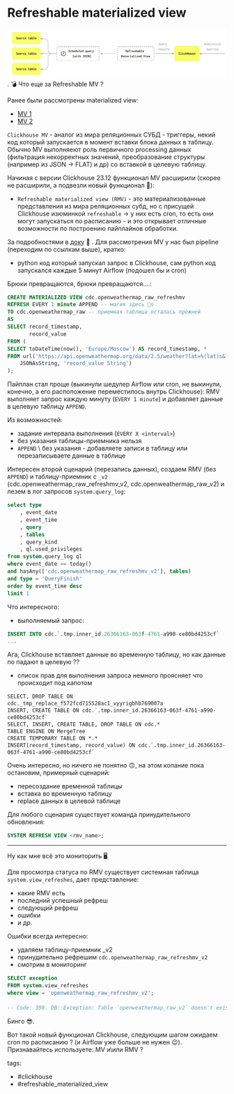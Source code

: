 # Refreshable materialized view

![clickhouse-notes-refreshable-mv.png](../img/clickhouse-notes-refreshable-mv.png)
.
💣 Что еще за Refreshable MV ? 

Ранее были рассмотрены materialized view:
- [MV 1](https://t.me/double_data/124)
- [MV 2](https://t.me/double_data/128)

`Clickhouse MV` - аналог из мира реляционных СУБД - триггеры, некий код который запускается в момент вставки блока данных в таблицу. Обычно MV выполняеют роль
первичного processing данных (фильтрация некорректных значений, преобразование структуры (например из JSON -> FLAT) и др) со вставкой в целевую таблицу.

Начиная с версии Clickhouse 23.12 функционал MV расширили (скорее не расширили, а подвезли новый функционал 🚀):
- `Refreshable materialized view (RMV)` - это материализованные представления из мира реляционных субд, но с присущей Clickhouse изюминкой `refreshable` -> у них есть cron, 
то есть они могут запускаться по расписанию - и это открывает отличные возможности по построению пайплайнов обработки.

За подробностями в [доку](https://clickhouse.com/docs/materialized-view/refreshable-materialized-view) 🧐
.
Для рассмотрения MV у нас был pipeline (переходим по ссылкам выше), кратко:
- python код который запускал запрос в Clickhouse, сам python код запускался каждые 5 минут Airflow (подошел бы и cron)

Брюки превращаются, брюки превращаются....:

```sql
CREATE MATERIALIZED VIEW cdc.openweathermap_raw_refreshmv
REFRESH EVERY 1 minute APPEND -- магия здесь 🧙‍♀️
TO cdc.openweathermap_raw -- приемная таблица осталась прежней
AS
SELECT record_timestamp,
	   record_value
FROM (
SELECT toDateTime(now(), 'Europe/Moscow') AS record_timestamp, *
FROM url('https://api.openweathermap.org/data/2.5/weather?lat=%(lat)s&lon=%(lon)s&appid=%(appid)s&units=metric',
	JSONAsString, 'record_value String')
);
```

Пайплан стал проще (выкинули шедулер Airflow или cron, не выкинули, конечно, а его расположение переместилось внутрь Clickhouse): 
RMV выполняет запрос каждую минуту (`EVERY 1 minute`) и добавляет данные в целевую таблицу `APPEND`.

Из возможностей:
- задание интервала выполнения (`EVERY X <interval>`)
- без указания таблицы-приемника нельзя
- `APPEND` \ без указания - добавляете записи в таблицу или перезаписываете данные в таблице

Интересен второй сценарий (перезапись данных), создаем RMV (без `APPEND`) и таблицу-приемник с `_v2` (cdc.openweathermap_raw_refreshmv_v2, cdc.openweathermap_raw_v2)
и лезем в лог запросов `system.query_log`:

```sql
select type
	, event_date
	, event_time
	, query
	, tables
	, query_kind
	, ql.used_privileges 
from system.query_log ql 
where event_date >= today()
and hasAny(['cdc.openweathermap_raw_refreshmv_v2'], tables)
and type = 'QueryFinish'
order by event_time desc
limit 1
```

Что интересного:
- выполняемый запрос:
```sql
INSERT INTO cdc.`.tmp.inner_id.26366163-063f-4761-a990-ce80bd4253cf`
...
```

Ага, Clickhouse вставляет данные во временную таблицу, но как данные по падают в целевую ??

- список прав для выполнения запроса немного проясняет что происходит под капотом

```
SELECT, DROP TABLE ON cdc._tmp_replace_f572fcd715528ac1_vyyrigbhb769007a
INSERT, CREATE TABLE ON cdc.`.tmp.inner_id.26366163-063f-4761-a990-ce80bd4253cf`
SELECT, INSERT, CREATE TABLE, DROP TABLE ON cdc.*
TABLE ENGINE ON MergeTree
CREATE TEMPORARY TABLE ON *.*
INSERT(record_timestamp, record_value) ON cdc.`.tmp.inner_id.26366163-063f-4761-a990-ce80bd4253cf`
```

Очень интересно, но ничего не понятно 🙃, на этом копание пока остановим, примерный сценарий:
- пересоздание временной таблицы
- вставка во временную таблицу
- replace данных в целевой таблице

Для любого сценария существует команда принудительного обновления:

```sql
SYSTEM REFRESH VIEW <rmv_name>;
```

----------------------------------------------

Ну как мне всё это мониторить 🖥

Для просмотра статуса по RMV существует системная таблица `system.view_refreshes`, дает представление:
- какие RMV есть
- последний успешный рефреш
- следующий рефреш
- ошибки
- и др.

Ошибки всегда интересно:
- удаляем таблицу-приемник _v2
- принудительно рефрешим `cdc.openweathermap_raw_refreshmv_v2`
- смотрим в мониторинг

```sql
SELECT exception
FROM system.view_refreshes
where view = 'openweathermap_raw_refreshmv_v2';

-- Code: 390. DB::Exception: Table `openweathermap_raw_v2` doesn't exist.
```

Бинго 😎.

Вот такой новый функционал Clickhouse, следующим шагом ожидаем cron по расписанию ? (и Airflow уже больше не нужен 😉). 
Признавайтесь используете: MV и\или RMV ?

tags:
- #clickhouse
- #refreshable_materialized_view




